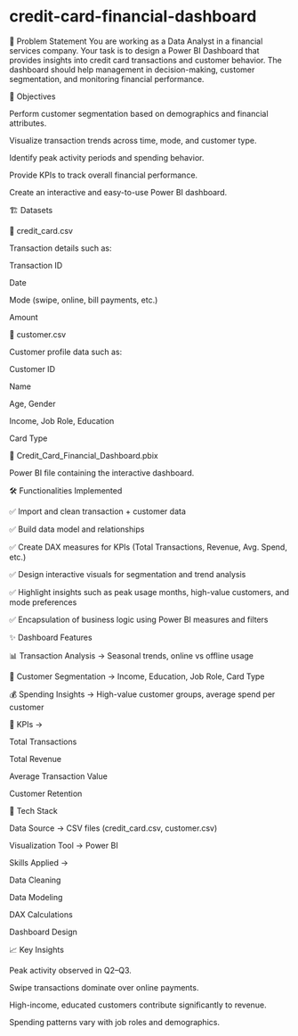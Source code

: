 # credit-card-financial-dashboard
📘 Problem Statement
You are working as a Data Analyst in a financial services company. Your task is to design a Power BI Dashboard that provides insights into credit card transactions and customer behavior. The dashboard should help management in decision-making, customer segmentation, and monitoring financial performance.

🧱 Objectives

Perform customer segmentation based on demographics and financial attributes.

Visualize transaction trends across time, mode, and customer type.

Identify peak activity periods and spending behavior.

Provide KPIs to track overall financial performance.

Create an interactive and easy-to-use Power BI dashboard.

🏗️ Datasets

📂 credit_card.csv

Transaction details such as:

Transaction ID

Date

Mode (swipe, online, bill payments, etc.)

Amount

📂 customer.csv

Customer profile data such as:

Customer ID

Name

Age, Gender

Income, Job Role, Education

Card Type

📂 Credit_Card_Financial_Dashboard.pbix

Power BI file containing the interactive dashboard.

🛠️ Functionalities Implemented

✅ Import and clean transaction + customer data

✅ Build data model and relationships

✅ Create DAX measures for KPIs (Total Transactions, Revenue, Avg. Spend, etc.)

✅ Design interactive visuals for segmentation and trend analysis

✅ Highlight insights such as peak usage months, high-value customers, and mode preferences

✅ Encapsulation of business logic using Power BI measures and filters

✨ Dashboard Features

📊 Transaction Analysis → Seasonal trends, online vs offline usage

👥 Customer Segmentation → Income, Education, Job Role, Card Type

💰 Spending Insights → High-value customer groups, average spend per customer

📌 KPIs →

Total Transactions

Total Revenue

Average Transaction Value

Customer Retention

📌 Tech Stack

Data Source → CSV files (credit_card.csv, customer.csv)

Visualization Tool → Power BI

Skills Applied →

Data Cleaning

Data Modeling

DAX Calculations

Dashboard Design

📈 Key Insights

Peak activity observed in Q2–Q3.

Swipe transactions dominate over online payments.

High-income, educated customers contribute significantly to revenue.

Spending patterns vary with job roles and demographics.
